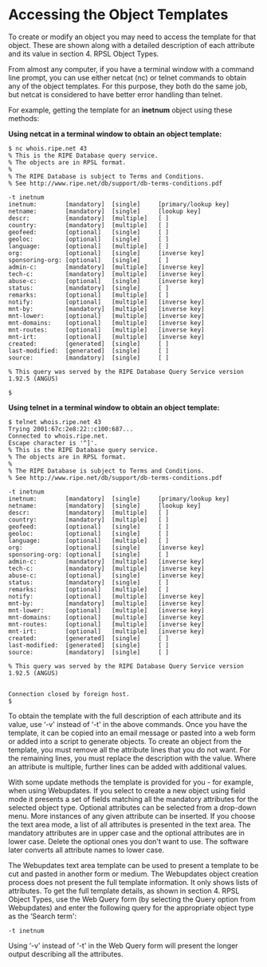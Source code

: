 # Accessing the Object Templates

To create or modify an object you may need to access the template for that object. These are shown along with a detailed description of each attribute and its value in section 4. RPSL Object Types.

From almost any computer, if you have a terminal window with a command line prompt, you can use either netcat (nc) or telnet commands to obtain any of the object templates. For this purpose, they both do the same job, but netcat is considered to have better error handling than telnet.

For example, getting the template for an **inetnum** object using these methods:

**Using netcat in a terminal window to obtain an object template:**

    $ nc whois.ripe.net 43
    % This is the RIPE Database query service.
    % The objects are in RPSL format.
    %
    % The RIPE Database is subject to Terms and Conditions.
    % See http://www.ripe.net/db/support/db-terms-conditions.pdf

    -t inetnum
    inetnum:        [mandatory]  [single]     [primary/lookup key]
    netname:        [mandatory]  [single]     [lookup key]
    descr:          [mandatory]  [multiple]   [ ]
    country:        [mandatory]  [multiple]   [ ]
    geofeed:        [optional]   [single]     [ ]
    geoloc:         [optional]   [single]     [ ]
    language:       [optional]   [multiple]   [ ]
    org:            [optional]   [single]     [inverse key]
    sponsoring-org: [optional]   [single]     [ ]
    admin-c:        [mandatory]  [multiple]   [inverse key]
    tech-c:         [mandatory]  [multiple]   [inverse key]
    abuse-c:        [optional]   [single]     [inverse key]
    status:         [mandatory]  [single]     [ ]
    remarks:        [optional]   [multiple]   [ ]
    notify:         [optional]   [multiple]   [inverse key]
    mnt-by:         [mandatory]  [multiple]   [inverse key]
    mnt-lower:      [optional]   [multiple]   [inverse key]
    mnt-domains:    [optional]   [multiple]   [inverse key]
    mnt-routes:     [optional]   [multiple]   [inverse key]
    mnt-irt:        [optional]   [multiple]   [inverse key]
    created:        [generated]  [single]     [ ]
    last-modified:  [generated]  [single]     [ ]
    source:         [mandatory]  [single]     [ ] 

    % This query was served by the RIPE Database Query Service version 1.92.5 (ANGUS)

    $

**Using telnet in a terminal window to obtain an object template:**

    $ telnet whois.ripe.net 43
    Trying 2001:67c:2e8:22::c100:687...
    Connected to whois.ripe.net.
    Escape character is '^]'.
    % This is the RIPE Database query service.
    % The objects are in RPSL format.
    %
    % The RIPE Database is subject to Terms and Conditions.
    % See http://www.ripe.net/db/support/db-terms-conditions.pdf
    
    -t inetnum
    inetnum:        [mandatory]  [single]     [primary/lookup key] 
    netname:        [mandatory]  [single]     [lookup key]
    descr:          [mandatory]  [multiple]   [ ]
    country:        [mandatory]  [multiple]   [ ]
    geofeed:        [optional]   [single]     [ ]
    geoloc:         [optional]   [single]     [ ]
    language:       [optional]   [multiple]   [ ]
    org:            [optional]   [single]     [inverse key]
    sponsoring-org: [optional]   [single]     [ ]
    admin-c:        [mandatory]  [multiple]   [inverse key]
    tech-c:         [mandatory]  [multiple]   [inverse key]
    abuse-c:        [optional]   [single]     [inverse key]
    status:         [mandatory]  [single]     [ ]
    remarks:        [optional]   [multiple]   [ ]
    notify:         [optional]   [multiple]   [inverse key]
    mnt-by:         [mandatory]  [multiple]   [inverse key]
    mnt-lower:      [optional]   [multiple]   [inverse key]
    mnt-domains:    [optional]   [multiple]   [inverse key]
    mnt-routes:     [optional]   [multiple]   [inverse key]
    mnt-irt:        [optional]   [multiple]   [inverse key]
    created:        [generated]  [single]     [ ]
    last-modified:  [generated]  [single]     [ ]
    source:         [mandatory]  [single]     [ ]

    % This query was served by the RIPE Database Query Service version 1.92.5 (ANGUS)

    
    Connection closed by foreign host.
    $

To obtain the template with the full description of each attribute and its value, use ‘-v' instead of ‘-t' in the above commands. Once you have the template, it can be copied into an email message or pasted into a web form or added into a script to generate objects. To create an object from the template, you must remove all the attribute lines that you do not want. For the remaining lines, you must replace the description with the value. Where an attribute is multiple, further lines can be added with additional values.

With some update methods the template is provided for you - for example, when using Webupdates. If you select to create a new object using field mode it presents a set of fields matching all the mandatory attributes for the selected object type. Optional attributes can be selected from a drop-down menu. More instances of any given attribute can be inserted. If you choose the text area mode, a list of all attributes is presented in the text area. The mandatory attributes are in upper case and the optional attributes are in lower case. Delete the optional ones you don't want to use. The software later converts all attribute names to lower case.

The Webupdates text area template can be used to present a template to be cut and pasted in another form or medium. The Webupdates object creation process does not present the full template information. It only shows lists of attributes. To get the full template details, as shown in section 4. RPSL Object Types, use the Web Query form (by selecting the Query option from Webupdates) and enter the following query for the appropriate object type as the ‘Search term':

    -t inetnum

Using ‘-v' instead of ‘-t' in the Web Query form will present the longer output describing all the attributes.